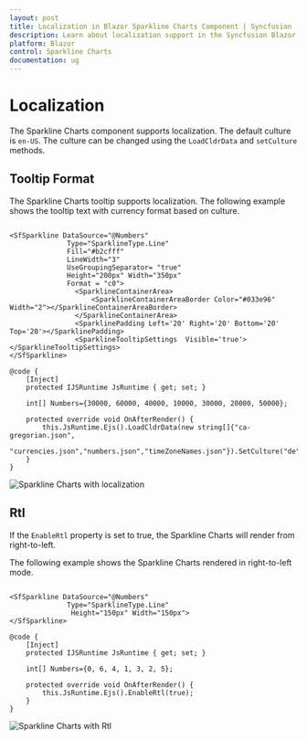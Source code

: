 ```yaml
---
layout: post
title: Localization in Blazor Sparkline Charts Component | Syncfusion
description: Learn about localization support in the Syncfusion Blazor Sparkline Charts component, including culture and RTL settings.
platform: Blazor
control: Sparkline Charts
documentation: ug
---
```


# Localization

The Sparkline Charts component supports localization. The default culture is `en-US`. The culture can be changed using the `LoadCldrData` and `setCulture` methods.

## Tooltip Format

The Sparkline Charts tooltip supports localization. The following example shows the tooltip text with currency format based on culture.

```cshtml

<SfSparkline DataSource="@Numbers"
              Type="SparklineType.Line"
              Fill="#b2cfff"
              LineWidth="3"
              UseGroupingSeparator= "true"
              Height="200px" Width="350px"
              Format = "c0">
                <SparklineContainerArea>
                    <SparklineContainerAreaBorder Color="#033e96" Width="2"></SparklineContainerAreaBorder>
                </SparklineContainerArea>
                <SparklinePadding Left='20' Right='20' Bottom='20' Top='20'></SparklinePadding>
                <SparklineTooltipSettings  Visible='true'></SparklineTooltipSettings>
</SfSparkline>

@code {
    [Inject]
    protected IJSRuntime JsRuntime { get; set; }

    int[] Numbers={30000, 60000, 40000, 10000, 30000, 20000, 50000};

    protected override void OnAfterRender() {
        this.JsRuntime.Ejs().LoadCldrData(new string[]{"ca-gregorian.json",
        "currencies.json","numbers.json","timeZoneNames.json"}).SetCulture("de");
    }
}

```

![Sparkline Charts with localization](./images/localization/Localization.png)

## Rtl

If the `EnableRtl` property is set to true, the Sparkline Charts will render from right-to-left.

The following example shows the Sparkline Charts rendered in right-to-left mode.

```cshtml

<SfSparkline DataSource="@Numbers"
              Type="SparklineType.Line"
               Height="150px" Width="150px">
</SfSparkline>

@code {
    [Inject]
    protected IJSRuntime JsRuntime { get; set; }

    int[] Numbers={0, 6, 4, 1, 3, 2, 5};

    protected override void OnAfterRender() {
        this.JsRuntime.Ejs().EnableRtl(true);
    }
}

```

![Sparkline Charts with Rtl](./images/localization/Rtl.png)